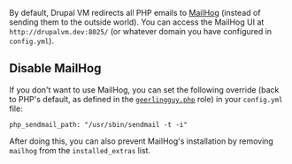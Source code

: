 By default, Drupal VM redirects all PHP emails to [MailHog](https://github.com/mailhog/MailHog) (instead of sending them to the outside world). You can access the MailHog UI at `http://drupalvm.dev:8025/` (or whatever domain you have configured in `config.yml`).

## Disable MailHog

If you don't want to use MailHog, you can set the following override (back to PHP's default, as defined in the [`geerlingguy.php`](https://github.com/geerlingguy/ansible-role-php#role-variables) role) in your `config.yml` file:

```
php_sendmail_path: "/usr/sbin/sendmail -t -i"
```

After doing this, you can also prevent MailHog's installation by removing `mailhog` from the `installed_extras` list.
